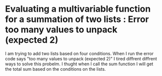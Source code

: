 
# Evaluating a multivariable function for a summation of two lists : Error too many values to unpack (expected 2)

I am trying to add two lists based on four conditions. When I run the error code says "too many values to unpack (expected 2)"
I tired diffrent diffrent ways to solve this probelm. I thught when I call the sum function I will get the total sum based on the conditions on the lists. 

        